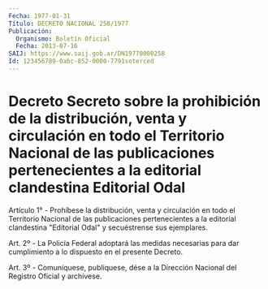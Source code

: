 ```yaml
---
Fecha: 1977-01-31
Título: DECRETO NACIONAL 258/1977
Publicación:
  Organismo: Boletín Oficial
  Fecha: 2013-07-16
SAIJ: https://www.saij.gob.ar/DN19770000258
Id: 123456789-0abc-852-0000-7791soterced
---
```

# Decreto Secreto sobre la prohibición de la distribución, venta y circulación en todo el Territorio Nacional de las publicaciones pertenecientes a la editorial clandestina Editorial Odal

<a id="1"></a>
Artículo 1° - Prohíbese la distribución, venta y circulación en todo el Territorio Nacional de las publicaciones pertenecientes a la editorial clandestina "Editorial Odal" y secuéstrense sus ejemplares.

<a id="2"></a>
Art. 2º - La Policía Federal adoptará las medidas necesarias para dar cumplimiento a lo dispuesto en el presente Decreto.

<a id="3"></a>
Art. 3º - Comuníquese, publíquese, dése a la Dirección Nacional del Registro Oficial y archívese.